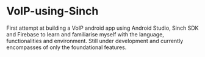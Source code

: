 # VoIP-using-Sinch

First attempt at building a VoIP android app using Android Studio, Sinch SDK and Firebase to learn and familiarise myself with the 
language, functionalities and environment. Still under development and currently encompasses of only the foundational features.

